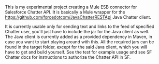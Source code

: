 This is my experimental project creating a Mule ESB connector for Salesforce Chatter API. It is basically a Mule wrapper for the https://github.com/forcedotcom/JavaChatterRESTApi Java Chatter client.

It is currently usable only for sending text and links to the feed of specified Chatter user, you'll just have to include the jar for the Java client as well. The Java client is currently added as a provided dependency in Maven, in case you want to start playing around  with this. All the required jars can be found in the target folder, except for the said Java client, which you will have to get and build yourself. See the test for example usage and see SF Chatter docs for instructions to authorize the Chatter API in SF.
